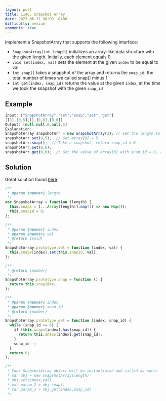 ```yaml
---
layout: post
title: 1146. Snapshot Array
date: 2023-06-11 08:09 -0400
difficulty: medium
comments: true
---
```


Implement a SnapshotArray that supports the following interface:

- `SnapshotArray(int length)` initializes an array-like data structure with the given length. Initially, each element equals 0.
- `void set(index, val)` sets the element at the given `index` to be equal to val.
- `int snap()` takes a snapshot of the array and returns the `snap_id`: the total number of times we called snap() minus 1.
- `int get(index, snap_id)` returns the value at the given `index`, at the time we took the snapshot with the given `snap_id`

## Example

```javascript
Input: ["SnapshotArray","set","snap","set","get"]
[[3],[0,5],[],[0,6],[0,0]]
Output: [null,null,0,null,5]
Explanation:
SnapshotArray snapshotArr = new SnapshotArray(3); // set the length to be 3
snapshotArr.set(0,5);  // Set array[0] = 5
snapshotArr.snap();  // Take a snapshot, return snap_id = 0
snapshotArr.set(0,6);
snapshotArr.get(0,0);  // Get the value of array[0] with snap_id = 0, return 5
```

## Solution

Great solution found [here](https://leetcode.com/problems/snapshot-array/solutions/1763803/javascript/)

```javascript
/**
 * @param {number} length
 */
var SnapshotArray = function (length) {
  this.snaps = [...Array(length)].map(() => new Map());
  this.snapId = 0;
};

/**
 * @param {number} index
 * @param {number} val
 * @return {void}
 */
SnapshotArray.prototype.set = function (index, val) {
  this.snaps[index].set(this.snapId, val);
};

/**
 * @return {number}
 */
SnapshotArray.prototype.snap = function () {
  return this.snapId++;
};

/**
 * @param {number} index
 * @param {number} snap_id
 * @return {number}
 */
SnapshotArray.prototype.get = function (index, snap_id) {
  while (snap_id >= 0) {
    if (this.snaps[index].has(snap_id)) {
      return this.snaps[index].get(snap_id);
    }
    snap_id--;
  }
  return 0;
};

/**
 * Your SnapshotArray object will be instantiated and called as such:
 * var obj = new SnapshotArray(length)
 * obj.set(index,val)
 * var param_2 = obj.snap()
 * var param_3 = obj.get(index,snap_id)
 */
```
